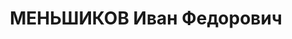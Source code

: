 ---
title: МЕНЬШИКОВ Иван Федорович
description: Родился в 1899 году, русский. Член ВКП(б) c 1920. В органах ВЧК-ОГПУ-НКВД
  с 1924. Нач. 4 отделения 4 отдела УНКВД Азово-Черноморского края, лейтенант государственной
  безопасности. Арестован 11.06.1937.   Военной коллегией Верховного суда СССР 11.12.1937
  приговорен к ВМН. Расстрелян 11.12.1937, Ростов-на-Дону
---